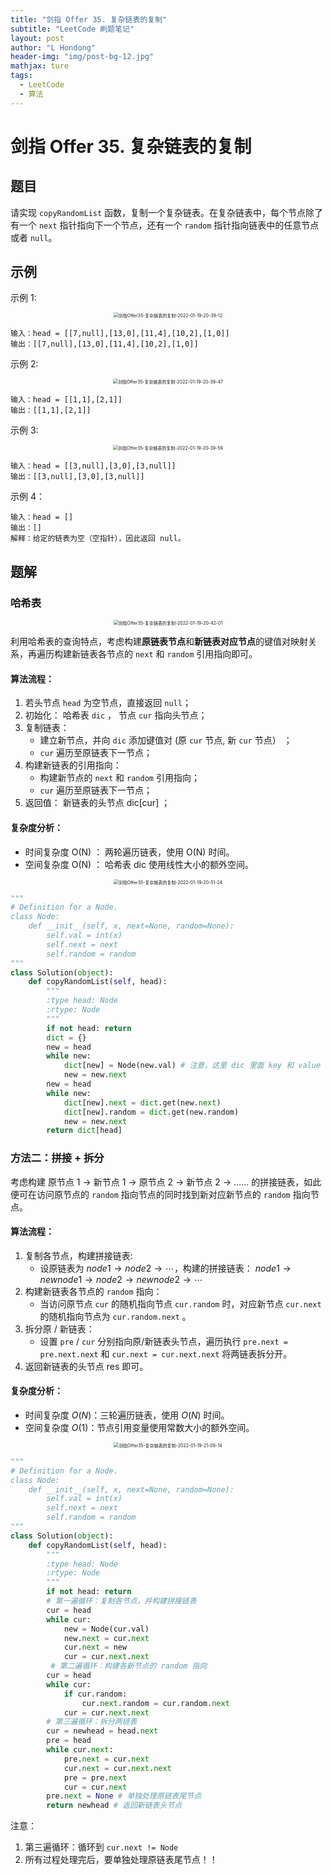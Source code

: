 ```yaml
---
title: "剑指 Offer 35. 复杂链表的复制"
subtitle: "LeetCode 刷题笔记"
layout: post
author: "L Hondong"
header-img: "img/post-bg-12.jpg"
mathjax: ture
tags:
  - LeetCode
  - 算法
---
```


# 剑指 Offer 35. 复杂链表的复制

## 题目

请实现 `copyRandomList` 函数，复制一个复杂链表。在复杂链表中，每个节点除了有一个 `next` 指针指向下一个节点，还有一个 `random` 指针指向链表中的任意节点或者 `null`。

## 示例

示例 1:

<div align=center><img src="/images/剑指Offer35-复杂链表的复制-2022-01-19-20-39-12.png" alt="剑指Offer35-复杂链表的复制-2022-01-19-20-39-12" style="zoom:50%;" /></div>

```
输入：head = [[7,null],[13,0],[11,4],[10,2],[1,0]]
输出：[[7,null],[13,0],[11,4],[10,2],[1,0]]
```

示例 2:

<div align=center><img src="/images/剑指Offer35-复杂链表的复制-2022-01-19-20-39-47.png" alt="剑指Offer35-复杂链表的复制-2022-01-19-20-39-47" style="zoom:50%;" /></div>

```
输入：head = [[1,1],[2,1]]
输出：[[1,1],[2,1]]
```

示例 3:

<div align=center><img src="/images/剑指Offer35-复杂链表的复制-2022-01-19-20-39-59.png" alt="剑指Offer35-复杂链表的复制-2022-01-19-20-39-59" style="zoom:50%;" /></div>

```
输入：head = [[3,null],[3,0],[3,null]]
输出：[[3,null],[3,0],[3,null]]
```

示例 4：

```
输入：head = []
输出：[]
解释：给定的链表为空（空指针），因此返回 null。
```

## 题解

### 哈希表

<div align=center><img src="/images/剑指Offer35-复杂链表的复制-2022-01-19-20-42-01.png" alt="剑指Offer35-复杂链表的复制-2022-01-19-20-42-01" style="zoom:50%;" /></div>

利用哈希表的查询特点，考虑构建**原链表节点**和**新链表对应节点**的键值对映射关系，再遍历构建新链表各节点的 `next` 和 `random` 引用指向即可。

#### 算法流程：

1. 若头节点 `head` 为空节点，直接返回 `null`；
2. 初始化： 哈希表 `dic` ， 节点 `cur` 指向头节点；
3. 复制链表：
   - 建立新节点，并向 `dic` 添加键值对 (原 `cur` 节点, 新 `cur` 节点） ；
   - `cur` 遍历至原链表下一节点；
4. 构建新链表的引用指向：
    - 构建新节点的 `next` 和 `random` 引用指向；
    - `cur` 遍历至原链表下一节点；
5. 返回值： 新链表的头节点 dic[cur] ；

#### 复杂度分析：

- 时间复杂度 O(N) ： 两轮遍历链表，使用 O(N) 时间。
- 空间复杂度 O(N) ： 哈希表 dic 使用线性大小的额外空间。

<div align=center><img src="/images/剑指Offer35-复杂链表的复制-2022-01-19-20-51-24.png" alt="剑指Offer35-复杂链表的复制-2022-01-19-20-51-24" style="zoom:50%;" /></div>

```python
"""
# Definition for a Node.
class Node:
    def __init__(self, x, next=None, random=None):
        self.val = int(x)
        self.next = next
        self.random = random
"""
class Solution(object):
    def copyRandomList(self, head):
        """
        :type head: Node
        :rtype: Node
        """
        if not head: return
        dict = {}
        new = head
        while new:
            dict[new] = Node(new.val) # 注意，这里 dic 里面 key 和 value 都是链表节点而不是数。
            new = new.next
        new = head
        while new:
            dict[new].next = dict.get(new.next)
            dict[new].random = dict.get(new.random)
            new = new.next
        return dict[head]
```

### 方法二：拼接 + 拆分

考虑构建 原节点 1 -> 新节点 1 -> 原节点 2 -> 新节点 2 -> …… 的拼接链表，如此便可在访问原节点的 `random` 指向节点的同时找到新对应新节点的 `random` 指向节点。

#### 算法流程：

1. 复制各节点，构建拼接链表:
    - 设原链表为 $node1→node2→⋯$，构建的拼接链表： $node1→newnode1→node2→newnode2→⋯$
2. 构建新链表各节点的 `random` 指向：
    - 当访问原节点 `cur` 的随机指向节点 `cur.random` 时，对应新节点 `cur.next` 的随机指向节点为 `cur.random.next` 。
3. 拆分原 / 新链表：
    - 设置 `pre` / `cur` 分别指向原/新链表头节点，遍历执行 `pre.next = pre.next.next` 和 `cur.next = cur.next.next` 将两链表拆分开。
4. 返回新链表的头节点 res 即可。

#### 复杂度分析：

- 时间复杂度 $O(N)$：三轮遍历链表，使用 $O(N)$ 时间。
- 空间复杂度 $O(1)$：节点引用变量使用常数大小的额外空间。

<div align=center><img src="/images/剑指Offer35-复杂链表的复制-2022-01-19-21-08-14.png" alt="剑指Offer35-复杂链表的复制-2022-01-19-21-08-14" style="zoom:50%;" /></div>

```python
"""
# Definition for a Node.
class Node:
    def __init__(self, x, next=None, random=None):
        self.val = int(x)
        self.next = next
        self.random = random
"""
class Solution(object):
    def copyRandomList(self, head):
        """
        :type head: Node
        :rtype: Node
        """
        if not head: return
        # 第一遍循环：复制各节点，并构建拼接链表
        cur = head
        while cur:
            new = Node(cur.val)
            new.next = cur.next
            cur.next = new
            cur = cur.next.next
         # 第二遍循环：构建各新节点的 random 指向
        cur = head
        while cur:
            if cur.random:
                cur.next.random = cur.random.next
            cur = cur.next.next
        # 第三遍循环：拆分两链表
        cur = newhead = head.next
        pre = head
        while cur.next:
            pre.next = cur.next
            cur.next = cur.next.next
            pre = pre.next
            cur = cur.next
        pre.next = None # 单独处理原链表尾节点
        return newhead # 返回新链表头节点
```

注意：

1. 第三遍循环：循环到 `cur.next != Node`
2. 所有过程处理完后，要单独处理原链表尾节点！！